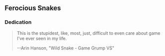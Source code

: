 ## Ferocious Snakes

### Dedication

> This is the stupidest, like, most, just, difficult to even care about game
> I've ever seen in my life.
>
> --Arin Hanson, "Wild Snake - Game Grump VS"

